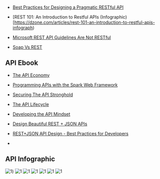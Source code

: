 


* [Best Practices for Designing a Pragmatic RESTful API](http://www.vinaysahni.com/best-practices-for-a-pragmatic-restful-api)


* [REST 101: An Introduction to Restful APIs (Infographic)[https://dzone.com/articles/rest-101-an-introduction-to-restful-apis-infograph)

* [Microsoft REST API Guidelines Are Not RESTful](https://www.infoq.com/news/2016/07/microsoft-rest-api)

* [Soap Vs REST](http://nordicapis.com/rest-vs-soap-nordic-apis-infographic-comparison/)



## API Ebook
* [The API Economy](http://nordicapis.com/wp-content/uploads/theapieconomy.pdf)
* [Programming APIs with the Spark Web Framework](http://nordicapis.com/wp-content/uploads/using-spark-java-to-program-apis.pdf)
* [Securing The API Stronghold](http://nordicapis.com/wp-content/uploads/securing-the-api-stronghold.pdf)
* [The API Lifecycle](http://nordicapis.com/wp-content/uploads/theapilifecycle.pdf)
* [Developing the API Mindset](http://nordicapis.com/wp-content/uploads/developingtheapimindset.pdf)

* [Design Beautiful REST + JSON APIs](http://www.slideshare.net/stormpath/rest-jsonapis)
* [REST+JSON API Design - Best Practices for Developers](https://www.youtube.com/watch?v=hdSrT4yjS1g)
* 
## API Infographic
![1](http://www.platform28.com/wp-content/uploads/2015/02/Infographic-3.png))
![1](http://d27n205l7rookf.cloudfront.net/wp-content/uploads/2015/01/API-Infographic-Final.jpg)
![1](http://blog.smartbear.com/wp-content/uploads/2016/08/REST-101-Infographic-Final.png)
![1](https://www.api2cart.com/wp-content/uploads/2015/07/JSON-REST-vs-XML-SOAP.png)
![1](http://media02.hongkiat.com/rest-restful-api-dev/01-restful-rest-diagram-api.jpg)
![1](https://s-media-cache-ak0.pinimg.com/564x/8d/9e/33/8d9e33a75699e3dc95eaf1f00e547ab5.jpg)
![1](https://657cea1304d5d92ee105-33ee89321dddef28209b83f19f06774f.ssl.cf1.rackcdn.com/Cloud_DNS_Infographic-1-71149d726aad5000c246d7303d0fd9055e00ee46fef088768a311c073f61dfc5.png)

